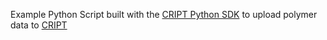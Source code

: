 Example Python Script built with the [CRIPT Python SDK](https://c-accel-cript.github.io/cript/) 
to upload polymer data to [CRIPT](https://criptapp.org/)
